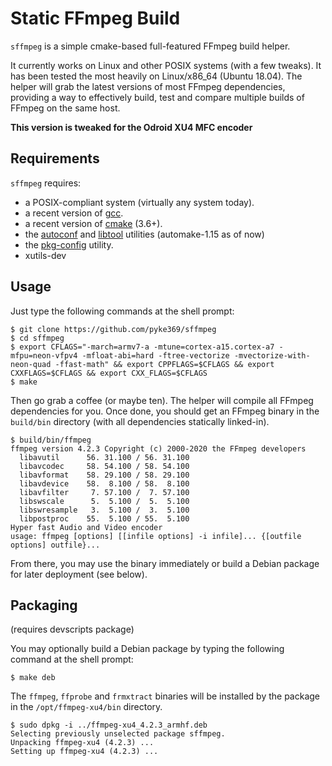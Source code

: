 # Static FFmpeg Build
`sffmpeg` is a simple cmake-based full-featured FFmpeg build helper.

It currently works on Linux and other POSIX systems (with a few tweaks). It has been tested the most heavily on Linux/x86_64
(Ubuntu 18.04).  The helper will grab the latest versions of most FFmpeg dependencies, providing a way to effectively build,
test and compare multiple builds of FFmpeg on the same host.

**This version is tweaked for the Odroid XU4 MFC encoder**

## Requirements
`sffmpeg` requires:

- a POSIX-compliant system (virtually any system today).
- a recent version of [gcc](http://gcc.gnu.org/).
- a recent version of [cmake](http://www.cmake.org/) (3.6+).
- the [autoconf](http://www.gnu.org/software/autoconf/) and [libtool](http://www.gnu.org/software/libtool/) utilities (automake-1.15 as of now)
- the [pkg-config](http://www.freedesktop.org/wiki/Software/pkg-config) utility.
- xutils-dev

## Usage
Just type the following commands at the shell prompt:

    $ git clone https://github.com/pyke369/sffmpeg
    $ cd sffmpeg
    $ export CFLAGS="-march=armv7-a -mtune=cortex-a15.cortex-a7 -mfpu=neon-vfpv4 -mfloat-abi=hard -ftree-vectorize -mvectorize-with-neon-quad -ffast-math" && export CPPFLAGS=$CFLAGS && export CXXFLAGS=$CFLAGS && export CXX_FLAGS=$CFLAGS
    $ make

Then go grab a coffee (or maybe ten). The helper will compile all FFmpeg dependencies for you. Once done, you should get an
FFmpeg binary in the `build/bin` directory (with all dependencies statically linked-in).
```
$ build/bin/ffmpeg
ffmpeg version 4.2.3 Copyright (c) 2000-2020 the FFmpeg developers
  libavutil      56. 31.100 / 56. 31.100
  libavcodec     58. 54.100 / 58. 54.100
  libavformat    58. 29.100 / 58. 29.100
  libavdevice    58.  8.100 / 58.  8.100
  libavfilter     7. 57.100 /  7. 57.100
  libswscale      5.  5.100 /  5.  5.100
  libswresample   3.  5.100 /  3.  5.100
  libpostproc    55.  5.100 / 55.  5.100
Hyper fast Audio and Video encoder
usage: ffmpeg [options] [[infile options] -i infile]... {[outfile options] outfile}...
```
From there, you may use the binary immediately or build a Debian package for later deployment (see below).

## Packaging
(requires devscripts package)

You may optionally build a Debian package by typing the following command at the shell prompt:
```
$ make deb
```

The `ffmpeg`, `ffprobe` and `frmxtract` binaries will be installed by the package in the `/opt/ffmpeg-xu4/bin` directory.
```
$ sudo dpkg -i ../ffmpeg-xu4_4.2.3_armhf.deb
Selecting previously unselected package sffmpeg.
Unpacking ffmpeg-xu4 (4.2.3) ...
Setting up ffmpeg-xu4 (4.2.3) ...
```
